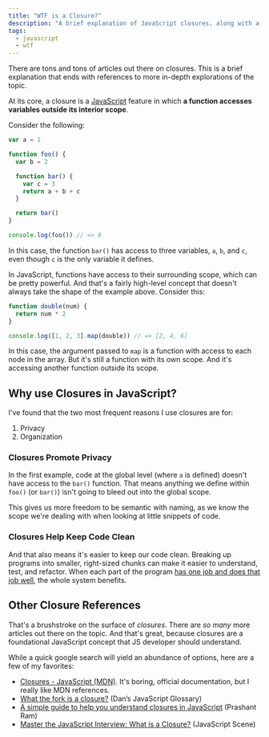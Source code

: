 ```yaml
---
title: "WTF is a Closure?"
description: "A brief explanation of JavaScript closures, along with a few examples and references to other in-depth explorations on the topic."
tags:
  - javascript
  - wtf
---
```


There are tons and tons of articles out there on closures. This is a brief explanation that ends with references to more in-depth explorations of the topic.

At its core, a closure is a [JavaScript](/wtf-is-javascript) feature in which **a function accesses variables outside its interior scope**.

Consider the following:

```js
var a = 1

function foo() {
  var b = 2

  function bar() {
    var c = 3
    return a + b + c
  }

  return bar()
}

console.log(foo()) // => 6
```

In this case, the function `bar()` has access to three variables, `a`, `b`, and `c`, even though `c` is the only variable it defines.

In JavaScript, functions have access to their surrounding scope, which can be pretty powerful. And that's a fairly high-level concept that doesn't always take the shape of the example above. Consider this:

```js
function double(num) {
  return num * 2
}

console.log([1, 2, 3].map(double)) // => [2, 4, 6]
```

In this case, the argument passed to `map` is a function with access to each node in the array. But it's still a function with its own scope. And it's accessing another function outside its scope.

## Why use Closures in JavaScript?

I've found that the two most frequent reasons I use closures are for:

1. Privacy
2. Organization

### Closures Promote Privacy

In the first example, code at the global level (where `a` is defined) doesn't have access to the `bar()` function. That means anything we define within `foo()` (or `bar()`) isn't going to bleed out into the global scope.

This gives us more freedom to be semantic with naming, as we know the scope we're dealing with when looking at little snippets of code.

### Closures Help Keep Code Clean

And that also means it's easier to keep our code clean. Breaking up programs into smaller, right-sized chunks can make it easier to understand, test, and refactor. When each part of the program [has one job and does that job well](/wtf-is-single-responsibility-principle), the whole system benefits.

## Other Closure References

That's a brushstroke on the surface of _closures_. There are _so many_ more articles out there on the topic. And that's great, because closures are a foundational JavaScript concept that JS developer should understand.

While a quick google search will yield an abundance of options, here are a few of my favorites:

- [Closures - JavaScript (MDN)](https://developer.mozilla.org/en-US/docs/Web/JavaScript/Closures). It's boring, official documentation, but I really like MDN references.
- [What the fork is a closure?](https://whatthefork.is/closure) (Dan’s JavaScript Glossary)
- [A simple guide to help you understand closures in JavaScript](https://medium.com/@prashantramnyc/javascript-closures-simplified-d0d23fa06ba4) (Prashant Ram)
- [Master the JavaScript Interview: What is a Closure?](https://medium.com/javascript-scene/master-the-javascript-interview-what-is-a-closure-b2f0d2152b36) (JavaScript Scene)
